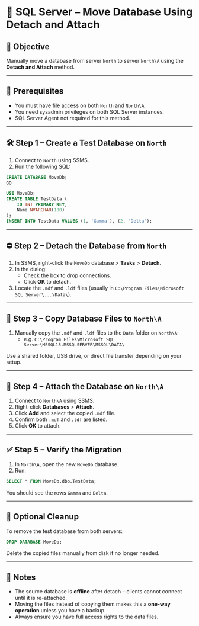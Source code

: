 
# 🔧 SQL Server – Move Database Using Detach and Attach

## 🎯 Objective

Manually move a database from server `North` to server `North\A` using the **Detach and Attach** method.

---

## 🧩 Prerequisites

- You must have file access on both `North` and `North\A`.
- You need sysadmin privileges on both SQL Server instances.
- SQL Server Agent not required for this method.

---

## 🛠️ Step 1 – Create a Test Database on `North`

1. Connect to `North` using SSMS.
2. Run the following SQL:

```sql
CREATE DATABASE MoveDb;
GO

USE MoveDb;
CREATE TABLE TestData (
    ID INT PRIMARY KEY,
    Name NVARCHAR(100)
);
INSERT INTO TestData VALUES (1, 'Gamma'), (2, 'Delta');
```

---

## ⛔ Step 2 – Detach the Database from `North`

1. In SSMS, right-click the `MoveDb` database > **Tasks** > **Detach**.
2. In the dialog:
   - Check the box to drop connections.
   - Click **OK** to detach.
3. Locate the `.mdf` and `.ldf` files (usually in `C:\Program Files\Microsoft SQL Server\...\Data\`).

---

## 📁 Step 3 – Copy Database Files to `North\A`

1. Manually copy the `.mdf` and `.ldf` files to the `Data` folder on `North\A`:
   - e.g. `C:\Program Files\Microsoft SQL Server\MSSQL15.MSSQLSERVER\MSSQL\DATA\`

Use a shared folder, USB drive, or direct file transfer depending on your setup.

---

## 🔗 Step 4 – Attach the Database on `North\A`

1. Connect to `North\A` using SSMS.
2. Right-click **Databases** > **Attach**.
3. Click **Add** and select the copied `.mdf` file.
4. Confirm both `.mdf` and `.ldf` are listed.
5. Click **OK** to attach.

---

## ✅ Step 5 – Verify the Migration

1. In `North\A`, open the new `MoveDb` database.
2. Run:

```sql
SELECT * FROM MoveDb.dbo.TestData;
```

You should see the rows `Gamma` and `Delta`.

---

## 🧼 Optional Cleanup

To remove the test database from both servers:

```sql
DROP DATABASE MoveDb;
```

Delete the copied files manually from disk if no longer needed.

---

## 📝 Notes

- The source database is **offline** after detach – clients cannot connect until it is re-attached.
- Moving the files instead of copying them makes this a **one-way operation** unless you have a backup.
- Always ensure you have full access rights to the data files.
